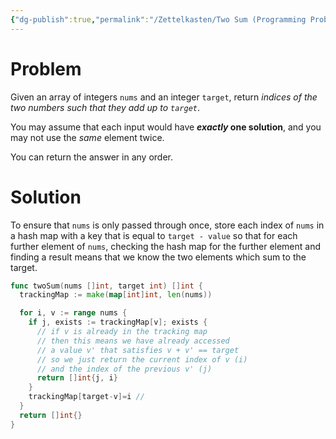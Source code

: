 ```yaml
---
{"dg-publish":true,"permalink":"/Zettelkasten/Two Sum (Programming Problem)/","noteIcon":"2","created":"2024-11-08T23:25:11.408+09:00","updated":"2024-11-14T09:16:07.150+09:00"}
---
```


# Problem
Given an array of integers `nums` and an integer `target`, return _indices of the two numbers such that they add up to `target`_.

You may assume that each input would have **_exactly_ one solution**, and you may not use the _same_ element twice.

You can return the answer in any order.

# Solution
To ensure that `nums` is only passed through once, store each index of `nums` in a hash map with a key that is equal to `target - value` so that for each further element of `nums`, checking the hash map for the further element and finding a result means that we know the two elements which sum to the target.

```go
func twoSum(nums []int, target int) []int {
  trackingMap := make(map[int]int, len(nums))

  for i, v := range nums { 
    if j, exists := trackingMap[v]; exists {
      // if v is already in the tracking map
      // then this means we have already accessed
      // a value v' that satisfies v + v' == target
      // so we just return the current index of v (i)
      // and the index of the previous v' (j)
      return []int{j, i}
    }
    trackingMap[target-v]=i //
  }
  return []int{}
}
```